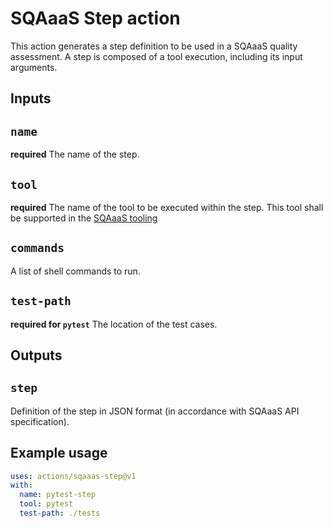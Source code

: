 <!--
SPDX-FileCopyrightText: Copyright contributors to the Software Quality Assurance as a Service (SQAaaS) project.

SPDX-License-Identifier: GPL-3.0-only
-->

# SQAaaS Step action

This action generates a step definition to be used in a SQAaaS quality assessment. A step is composed of a tool execution, including its input arguments.

## Inputs

## `name`

**required** The name of the step.

## `tool`

**required** The name of the tool to be executed within the step. This tool shall be supported in the [SQAaaS tooling](https://github.com/eosc-synergy/sqaaas-tooling)

## `commands`

A list of shell commands to run.

## `test-path`

**required for `pytest`** The location of the test cases.

## Outputs

## `step`

Definition of the step in JSON format (in accordance with SQAaaS API specification).

## Example usage
```yaml
uses: actions/sqaaas-step@v1
with:
  name: pytest-step
  tool: pytest
  test-path: ./tests
```

